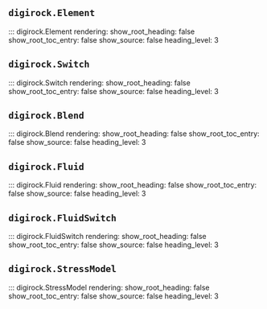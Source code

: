 ## `digirock.Element`
::: digirock.Element
    rendering:
      show_root_heading: false
      show_root_toc_entry: false
      show_source: false
      heading_level: 3


## `digirock.Switch`
::: digirock.Switch
    rendering:
      show_root_heading: false
      show_root_toc_entry: false
      show_source: false
      heading_level: 3


## `digirock.Blend`
::: digirock.Blend
    rendering:
      show_root_heading: false
      show_root_toc_entry: false
      show_source: false
      heading_level: 3



## `digirock.Fluid`
::: digirock.Fluid
    rendering:
      show_root_heading: false
      show_root_toc_entry: false
      show_source: false
      heading_level: 3


## `digirock.FluidSwitch`
::: digirock.FluidSwitch
    rendering:
      show_root_heading: false
      show_root_toc_entry: false
      show_source: false
      heading_level: 3


## `digirock.StressModel`
::: digirock.StressModel
    rendering:
      show_root_heading: false
      show_root_toc_entry: false
      show_source: false
      heading_level: 3